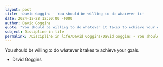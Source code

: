 ```yaml
---
layout: post
title: "David Goggins - You should be willing to do whatever it"
date: 2024-12-28 12:00:00 -0000
author: David Goggins
quote: "You should be willing to do whatever it takes to achieve your goals."
subject: Discipline in life
permalink: /Discipline in life/David Goggins/David Goggins - You should be willing to do whatever it
---
```


You should be willing to do whatever it takes to achieve your goals.

- David Goggins
